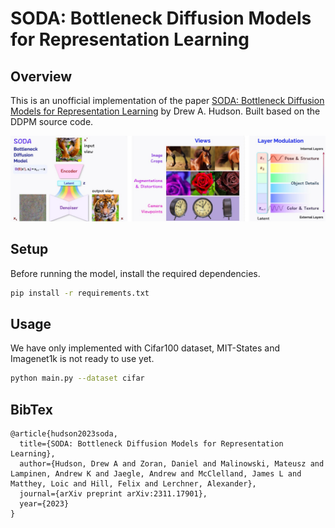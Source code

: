 # SODA: Bottleneck Diffusion Models for Representation Learning

## Overview

This is an unofficial implementation of the paper [SODA: Bottleneck Diffusion Models for Representation Learning](https://arxiv.org/pdf/2311.17901.pdf) by Drew A. Hudson. Built based on the DDPM source code.

![SODA Model Diagram](figure.jpg)

## Setup

Before running the model, install the required dependencies.

```bash
pip install -r requirements.txt
```

## Usage

We have only implemented with Cifar100 dataset, MIT-States and Imagenet1k is not ready to use yet.

```bash
python main.py --dataset cifar
```

## BibTex

```
@article{hudson2023soda,
  title={SODA: Bottleneck Diffusion Models for Representation Learning},
  author={Hudson, Drew A and Zoran, Daniel and Malinowski, Mateusz and Lampinen, Andrew K and Jaegle, Andrew and McClelland, James L and Matthey, Loic and Hill, Felix and Lerchner, Alexander},
  journal={arXiv preprint arXiv:2311.17901},
  year={2023}
}
```
